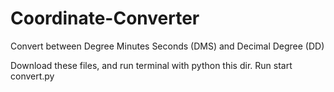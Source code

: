 # Coordinate-Converter
Convert between Degree Minutes Seconds (DMS) and Decimal Degree (DD)

Download these files, and run terminal with python this dir.
Run start convert.py
